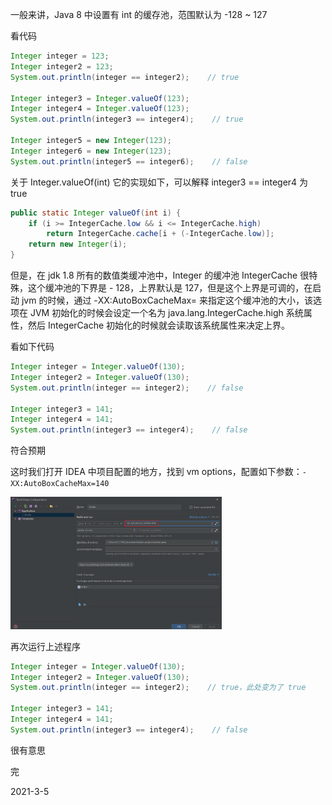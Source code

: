 一般来讲，Java 8 中设置有 int 的缓存池，范围默认为 -128 ~ 127

看代码

```java
Integer integer = 123;
Integer integer2 = 123;
System.out.println(integer == integer2);    // true

Integer integer3 = Integer.valueOf(123);
Integer integer4 = Integer.valueOf(123);
System.out.println(integer3 == integer4);    // true

Integer integer5 = new Integer(123);
Integer integer6 = new Integer(123);
System.out.println(integer5 == integer6);    // false
```

关于 Integer.valueOf(int) 它的实现如下，可以解释 integer3 == integer4 为 true

```java
public static Integer valueOf(int i) {
    if (i >= IntegerCache.low && i <= IntegerCache.high)
        return IntegerCache.cache[i + (-IntegerCache.low)];
    return new Integer(i);
}
```



但是，在 jdk 1.8 所有的数值类缓冲池中，Integer 的缓冲池 IntegerCache 很特殊，这个缓冲池的下界是 - 128，上界默认是 127，但是这个上界是可调的，在启动 jvm 的时候，通过 -XX:AutoBoxCacheMax=<size> 来指定这个缓冲池的大小，该选项在 JVM 初始化的时候会设定一个名为 java.lang.IntegerCache.high 系统属性，然后 IntegerCache 初始化的时候就会读取该系统属性来决定上界。

看如下代码

```java
Integer integer = Integer.valueOf(130);
Integer integer2 = Integer.valueOf(130);
System.out.println(integer == integer2);    // false

Integer integer3 = 141;
Integer integer4 = 141;
System.out.println(integer3 == integer4);    // false
```

符合预期

这时我们打开 IDEA 中项目配置的地方，找到 vm options，配置如下参数：`-XX:AutoBoxCacheMax=140`

<img src="Integer缓存池.asserts/image-20210305141110414.png" alt="image-20210305141110414" style="zoom: 33%;" />

再次运行上述程序

```java
Integer integer = Integer.valueOf(130);
Integer integer2 = Integer.valueOf(130);
System.out.println(integer == integer2);    // true，此处变为了 true

Integer integer3 = 141;
Integer integer4 = 141;
System.out.println(integer3 == integer4);    // false
```



很有意思

完

2021-3-5